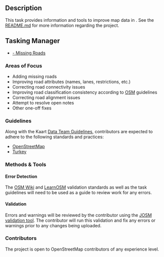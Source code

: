 ## Description
This task provides information and tools to improve map data in . See the [README.md](https://github.com/KaartGroup/Turkey) for more information regarding the project.

## Tasking Manager
- [  - Missing Roads](https://tasks.hotosm.org/project/)

### Areas of Focus
* Adding missing roads
* Improving road attributes (names, lanes, restrictions, etc.)
* Correcting road connectivity issues
* Improving road classification consistency according to [OSM](https://wiki.openstreetmap.org/wiki/Key:highway) guidelines
* Correcting road alignment issues
* Attempt to resolve open notes
* Other one-off fixes

### Guidelines
Along with the Kaart [Data Team Guidelines](https://github.com/KaartGroup/Turkey/blob/master/KAART.md#data-team-guidelines
 "Guidelines"), contributors are expected to adhere to the following standards and practices:

 - [OpenStreetMap](http://wiki.openstreetmap.org/wiki/Highways "OSM")
 - [Turkey](https://wiki.openstreetmap.org/wiki/WikiProject_Turkey "TR")

### Methods & Tools
#### Error Detection
The [OSM Wiki](http://wiki.openstreetmap.org/wiki/OSM_Tasking_Manager/Validating_data) and [LearnOSM](http://learnosm.org/en/coordination/review/) validation standards as well as the task guidelines will need to be used as a guide to review work for any errors. 
#### Validation
Errors and warnings will be reviewed by the contributor using the [JOSM validation tool](http://wiki.openstreetmap.org/wiki/JOSM/Validator). The contributor will run this validation and fix any errors or warnings prior to any changes being uploaded.

### Contributors
The project is open to OpenStreetMap contributors of any experience level.
